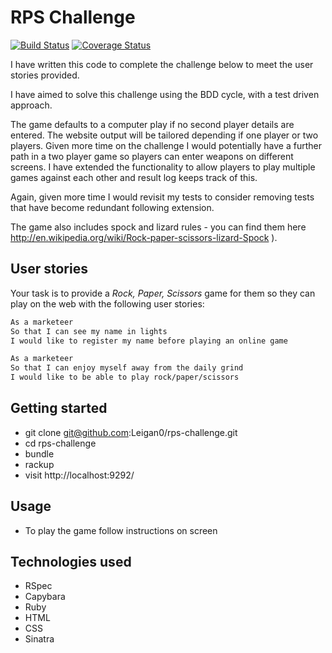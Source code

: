 # RPS Challenge

[![Build Status](https://travis-ci.org/Leigan0/rps-challenge.svg?branch=master)](https://travis-ci.org/Leigan0/rps-challenge)
[![Coverage Status](https://coveralls.io/repos/github/Leigan0/rps-challenge/badge.svg?branch=master)](https://coveralls.io/github/Leigan0/rps-challenge?branch=master)

I have written this code to complete the challenge below to meet the user stories provided.

I have aimed to solve this challenge using the BDD cycle, with a test driven approach.

The game defaults to a computer play if no second player details are entered. The website output will be tailored depending if one player or two players. Given more time on the challenge I would potentially have a further path in a two player game so players can enter weapons on different screens. I have extended the functionality to allow players to play multiple games against each other and result log keeps track of this.

Again, given more time I would revisit my tests to consider removing tests that have become redundant following extension.

The game also includes spock and lizard rules -  you can find them here http://en.wikipedia.org/wiki/Rock-paper-scissors-lizard-Spock ).


User stories
----

Your task is to provide a _Rock, Paper, Scissors_ game for them so they can play on the web with the following user stories:

```sh
As a marketeer
So that I can see my name in lights
I would like to register my name before playing an online game

As a marketeer
So that I can enjoy myself away from the daily grind
I would like to be able to play rock/paper/scissors
```

## Getting started

* git clone git@github.com:Leigan0/rps-challenge.git
* cd rps-challenge
* bundle
* rackup
* visit http://localhost:9292/

## Usage

* To play the game follow instructions on screen

## Technologies used

* RSpec
* Capybara
* Ruby
* HTML
* CSS
* Sinatra
